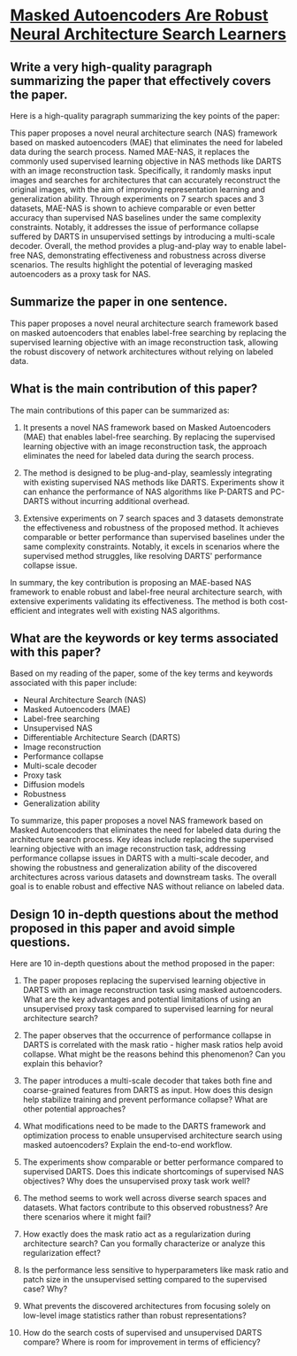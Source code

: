 # [Masked Autoencoders Are Robust Neural Architecture Search Learners](https://arxiv.org/abs/2311.12086)

## Write a very high-quality paragraph summarizing the paper that effectively covers the paper.

 Here is a high-quality paragraph summarizing the key points of the paper:

This paper proposes a novel neural architecture search (NAS) framework based on masked autoencoders (MAE) that eliminates the need for labeled data during the search process. Named MAE-NAS, it replaces the commonly used supervised learning objective in NAS methods like DARTS with an image reconstruction task. Specifically, it randomly masks input images and searches for architectures that can accurately reconstruct the original images, with the aim of improving representation learning and generalization ability. Through experiments on 7 search spaces and 3 datasets, MAE-NAS is shown to achieve comparable or even better accuracy than supervised NAS baselines under the same complexity constraints. Notably, it addresses the issue of performance collapse suffered by DARTS in unsupervised settings by introducing a multi-scale decoder. Overall, the method provides a plug-and-play way to enable label-free NAS, demonstrating effectiveness and robustness across diverse scenarios. The results highlight the potential of leveraging masked autoencoders as a proxy task for NAS.


## Summarize the paper in one sentence.

 This paper proposes a novel neural architecture search framework based on masked autoencoders that enables label-free searching by replacing the supervised learning objective with an image reconstruction task, allowing the robust discovery of network architectures without relying on labeled data.


## What is the main contribution of this paper?

 The main contributions of this paper can be summarized as:

1. It presents a novel NAS framework based on Masked Autoencoders (MAE) that enables label-free searching. By replacing the supervised learning objective with an image reconstruction task, the approach eliminates the need for labeled data during the search process. 

2. The method is designed to be plug-and-play, seamlessly integrating with existing supervised NAS methods like DARTS. Experiments show it can enhance the performance of NAS algorithms like P-DARTS and PC-DARTS without incurring additional overhead.

3. Extensive experiments on 7 search spaces and 3 datasets demonstrate the effectiveness and robustness of the proposed method. It achieves comparable or better performance than supervised baselines under the same complexity constraints. Notably, it excels in scenarios where the supervised method struggles, like resolving DARTS' performance collapse issue.

In summary, the key contribution is proposing an MAE-based NAS framework to enable robust and label-free neural architecture search, with extensive experiments validating its effectiveness. The method is both cost-efficient and integrates well with existing NAS algorithms.


## What are the keywords or key terms associated with this paper?

 Based on my reading of the paper, some of the key terms and keywords associated with this paper include:

- Neural Architecture Search (NAS)
- Masked Autoencoders (MAE)
- Label-free searching
- Unsupervised NAS
- Differentiable Architecture Search (DARTS)
- Image reconstruction 
- Performance collapse
- Multi-scale decoder
- Proxy task
- Diffusion models
- Robustness
- Generalization ability

To summarize, this paper proposes a novel NAS framework based on Masked Autoencoders that eliminates the need for labeled data during the architecture search process. Key ideas include replacing the supervised learning objective with an image reconstruction task, addressing performance collapse issues in DARTS with a multi-scale decoder, and showing the robustness and generalization ability of the discovered architectures across various datasets and downstream tasks. The overall goal is to enable robust and effective NAS without reliance on labeled data.


## Design 10 in-depth questions about the method proposed in this paper and avoid simple questions.

 Here are 10 in-depth questions about the method proposed in the paper:

1) The paper proposes replacing the supervised learning objective in DARTS with an image reconstruction task using masked autoencoders. What are the key advantages and potential limitations of using an unsupervised proxy task compared to supervised learning for neural architecture search?

2) The paper observes that the occurrence of performance collapse in DARTS is correlated with the mask ratio - higher mask ratios help avoid collapse. What might be the reasons behind this phenomenon? Can you explain this behavior?

3) The paper introduces a multi-scale decoder that takes both fine and coarse-grained features from DARTS as input. How does this design help stabilize training and prevent performance collapse? What are other potential approaches? 

4) What modifications need to be made to the DARTS framework and optimization process to enable unsupervised architecture search using masked autoencoders? Explain the end-to-end workflow.

5) The experiments show comparable or better performance compared to supervised DARTS. Does this indicate shortcomings of supervised NAS objectives? Why does the unsupervised proxy task work well?

6) The method seems to work well across diverse search spaces and datasets. What factors contribute to this observed robustness? Are there scenarios where it might fail?

7) How exactly does the mask ratio act as a regularization during architecture search? Can you formally characterize or analyze this regularization effect? 

8) Is the performance less sensitive to hyperparameters like mask ratio and patch size in the unsupervised setting compared to the supervised case? Why?

9) What prevents the discovered architectures from focusing solely on low-level image statistics rather than robust representations? 

10) How do the search costs of supervised and unsupervised DARTS compare? Where is room for improvement in terms of efficiency?
